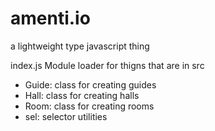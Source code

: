 # amenti.io
a lightweight type javascript thing

index.js
  Module loader for thigns that are in src
  
- Guide: class for creating guides
- Hall: class for creating halls
- Room: class for creating rooms
- sel: selector utilities
